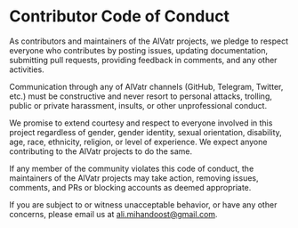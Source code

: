 # Contributor Code of Conduct

As contributors and maintainers of the AlVatr projects, we pledge to respect everyone who contributes by posting issues, updating documentation, submitting pull requests, providing feedback in comments, and any other activities.

Communication through any of AlVatr channels (GitHub, Telegram, Twitter, etc.) must be constructive and never resort to personal attacks, trolling, public or private harassment, insults, or other unprofessional conduct.

We promise to extend courtesy and respect to everyone involved in this project regardless of gender, gender identity, sexual orientation, disability, age, race, ethnicity, religion, or level of experience. We expect anyone contributing to the AlVatr projects to do the same.

If any member of the community violates this code of conduct, the maintainers of the AlVatr projects may take action, removing issues, comments, and PRs or blocking accounts as deemed appropriate.

If you are subject to or witness unacceptable behavior, or have any other concerns, please email us at [ali.mihandoost@gmail.com](mailto:ali.mihandoost@gmail.com).

